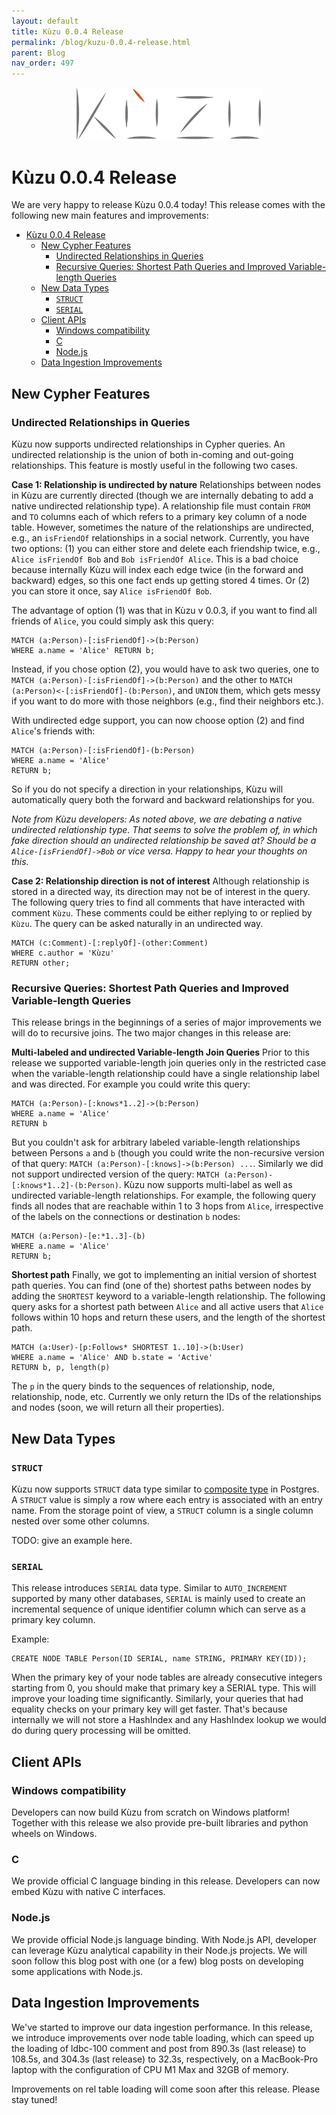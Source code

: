 ```yaml
---
layout: default
title: Kùzu 0.0.4 Release
permalink: /blog/kuzu-0.0.4-release.html
parent: Blog
nav_order: 497
---
```


<p align="center">
  <a href="https://github.com/kuzudb/kuzu"><img src="/img/kuzu-logo.png" width="300"></a>
</p>

<p align="center">
  <a href="https://github.com/kuzudb/kuzu" class="btn fs-5 mb-4 mb-md-0"><i class="fa-brands fa-github"></i></a>
  <a href="https://join.slack.com/t/kuzudb/shared_invite/zt-1qgxnn8ed-9LL7rfKozijOtvw5HyWDlQ" class="btn fs-5 mb-4 mb-md-0"><i class="fa-brands fa-slack"></i></a>
  <a href="https://twitter.com/kuzudb" class="btn fs-5 mb-4 mb-md-0"><i class="fa-brands fa-twitter"></i></a>
</p>

# Kùzu 0.0.4 Release
We are very happy to release Kùzu 0.0.4 today! This release comes with the following new main features and improvements: 
- [Kùzu 0.0.4 Release](#kùzu-004-release)
  - [New Cypher Features](#new-cypher-features)
    - [Undirected Relationships in Queries](#undirected-relationships-in-queries)
    - [Recursive Queries: Shortest Path Queries and Improved Variable-length Queries](#recursive-queries-shortest-path-queries-and-improved-variable-length-queries)
  - [New Data Types](#new-data-types)
    - [`STRUCT`](#struct)
    - [`SERIAL`](#serial)
  - [Client APIs](#client-apis)
    - [Windows compatibility](#windows-compatibility)
    - [C](#c)
    - [Node.js](#nodejs)
  - [Data Ingestion Improvements](#data-ingestion-improvements)

## New Cypher Features

### Undirected Relationships in Queries
Kùzu now supports undirected relationships in Cypher queries. An undirected relationship is the union of both in-coming and out-going relationships. This feature is mostly useful in the following two cases. 

**Case 1: Relationship is undirected by nature**
Relationships between nodes in Kùzu are currently directed (though we are internally debating to add a native undirected relationship type). 
A relationship file must contain `FROM` and `TO` columns each of which refers to a primary key column of a node table. 
However, sometimes the nature of the relationships are undirected, e.g., an `isFriendOf` relationships in a social network. 
Currently, you have two options: (1) you can either store and delete each friendship twice, e.g., `Alice isFriendOf Bob` and `Bob isFriendOf Alice`.
This is a bad choice because internally Kùzu will index each edge twice (in the forward and backward) edges, so this one fact ends up getting 
stored 4 times. Or (2) you can store it once, say `Alice isFriendOf Bob`. 

The advantage of option (1) was that in Kùzu v 0.0.3, if you want to find all friends of `Alice`, you could simply ask this query:
```
MATCH (a:Person)-[:isFriendOf]->(b:Person)
WHERE a.name = 'Alice' RETURN b;
```
Instead, if you chose option (2), you would have to ask two queries, one to `MATCH (a:Person)-[:isFriendOf]->(b:Person)`
and the other to `MATCH (a:Person)<-[:isFriendOf]-(b:Person)`, and `UNION` them, which gets messy if you want to do more
with those neighbors (e.g., find their neighbors etc.). 

With undirected edge support, you can now choose option (2) and find `Alice`'s friends with:
```
MATCH (a:Person)-[:isFriendOf]-(b:Person)
WHERE a.name = 'Alice'
RETURN b;
```
So if you do not specify a direction in your relationships, Kùzu will automatically query both the forward and backward relationships for you.

*Note from Kùzu developers: As noted above, we are debating a native undirected relationship type. That seems to solve the problem of, in which fake direction
should an undirected relationship be saved at? Should be a `Alice-[isFriendOf]->Bob` or vice versa. Happy to hear your thoughts on this.*

**Case 2: Relationship direction is not of interest**
Although relationship is stored in a directed way, its direction may not be of interest in the query. The following query tries to find all comments that have interacted with comment `Kùzu`. These comments could be either replying to or replied by `Kùzu`. The query can be asked naturally in an undirected way.

```
MATCH (c:Comment)-[:replyOf]-(other:Comment)
WHERE c.author = 'Kùzu'
RETURN other;
```

### Recursive Queries: Shortest Path Queries and Improved Variable-length Queries
This release brings in the beginnings of a series of major improvements we will do to recursive joins.
The two major changes in this release are: 

**Multi-labeled and undirected Variable-length Join Queries**
Prior to this release we supported variable-length join queries only in the restricted case when the variable-length 
relationship could have a single relationship label and was directed. For example you could write this query:
```
MATCH (a:Person)-[:knows*1..2]->(b:Person)
WHERE a.name = 'Alice' 
RETURN b
```
But you couldn't ask for arbitrary labeled variable-length relationships between Persons `a` and `b` (though you
could write the non-recursive version of that query: `MATCH (a:Person)-[:knows]->(b:Person) ...`. 
Similarly we did not support undirected version of the query: `MATCH (a:Person)-[:knows*1..2]-(b:Person)`.
Kùzu now supports multi-label as well as undirected variable-length relationships.
For example, the following query finds all nodes that are reachable within 1 to 3 hops from `Alice`, irrespective
of the labels on the connections or destination `b` nodes:
```
MATCH (a:Person)-[e:*1..3]-(b)
WHERE a.name = 'Alice'
RETURN b;
```

**Shortest path**
Finally, we got to implementing an initial version of shortest path queries. 
You can find (one of the) shortest paths between nodes by adding the `SHORTEST` keyword to a variable-length relationship.
The following query asks for a shortest path between `Alice` and all active users that `Alice` follows within 10 
hops and return these users, and the length of the shortest path.

```
MATCH (a:User)-[p:Follows* SHORTEST 1..10]->(b:User)
WHERE a.name = 'Alice' AND b.state = 'Active'
RETURN b, p, length(p)
```

The `p` in the query binds to the sequences of relationship, node, relationship, node, etc.
Currently we only return the IDs of the relationships and nodes (soon, we will return all their properties).

## New Data Types

### `STRUCT`
Kùzu now supports `STRUCT` data type similar to [composite type](https://www.postgresql.org/docs/current/rowtypes.html) in Postgres. 
A `STRUCT` value is simply a row where each entry is associated with an entry name. 
From the storage point of view, a `STRUCT` column is a single column nested over some other columns.

TODO: give an example here.

### `SERIAL`
This release introduces `SERIAL` data type. Similar to `AUTO_INCREMENT` supported by many other databases, `SERIAL` is mainly used to create 
an incremental sequence of unique identifier column which can serve as a primary key column.

Example:
```
CREATE NODE TABLE Person(ID SERIAL, name STRING, PRIMARY KEY(ID));
```
When the primary key of your node tables are already consecutive integers starting from 0, you should make that primary key a SERIAL type. This
will improve your loading time significantly. Similarly, your queries that had equality checks on your primary key will get faster.
That's because internally we will not store a HashIndex and any HashIndex lookup we would do during query processing will be omitted.

## Client APIs

### Windows compatibility
Developers can now build Kùzu from scratch on Windows platform! Together with this release we also provide pre-built libraries and python wheels on Windows.

### C
We provide official C language binding in this release. Developers can now embed Kùzu with native C interfaces.

### Node.js
We provide official Node.js language binding. With Node.js API, developer can leverage Kùzu analytical capability in their Node.js projects. We will
soon follow this blog post with one (or a few) blog posts on developing some applications with Node.js.

## Data Ingestion Improvements
We've started to improve our data ingestion performance. In this release, we introduce improvements over node table loading, which can speed up the loading of ldbc-100 comment and post from 890.3s (last release) to 108.5s, and 304.3s (last release) to 32.3s, respectively, on a MacBook-Pro laptop with the configuration of CPU M1 Max and 32GB of memory.

Improvements on rel table loading will come soon after this release. Please stay tuned!
